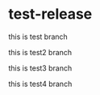 # test-release

this is test branch

this is test2 branch

this is test3 branch

this is test4 branch